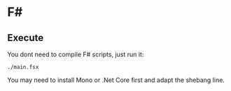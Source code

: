 # F#

## Execute

You dont need to compile F# scripts, just run it:

```
./main.fsx
```

You may need to install Mono or .Net Core first
and adapt the shebang line.
